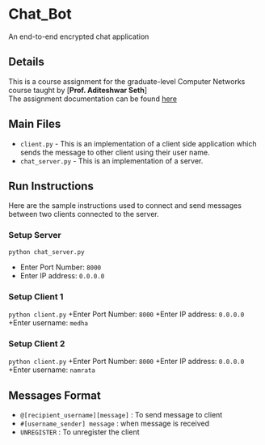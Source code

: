 # Chat_Bot
An end-to-end encrypted chat application

## Details
This is a course assignment for the graduate-level Computer Networks course taught by [**Prof. Aditeshwar Seth**]  
The assignment documentation can be found [here](https://d1b10bmlvqabco.cloudfront.net/attach/jydz42yrnzu2mc/ir1uq7pcpba2cm/jzm0prt5ymp9/2_chat_application.pdf)

## Main Files
+ `client.py` - This is an implementation of a client side application which sends the message to other client using their user name.
+ `chat_server.py` - This is an implementation of a server.

## Run Instructions
Here are the sample instructions used to connect and send messages between two clients connected to the server.
### Setup Server
`python chat_server.py`
 + Enter Port Number: `8000`
 + Enter IP address: `0.0.0.0`
### Setup Client 1
`python client.py`
 +Enter Port Number: `8000`
 +Enter IP address: `0.0.0.0`
 +Enter username: `medha`
### Setup Client 2
`python client.py`
 +Enter Port Number: `8000`
 +Enter IP address: `0.0.0.0`
 +Enter username: `namrata`

## Messages Format
+ `@[recipient_username][message]` : To send message to client
+ `#[username_sender] message` : when message is received
+ `UNREGISTER` : To unregister the client

